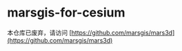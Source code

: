 # marsgis-for-cesium
 
本仓库已废弃，请访问 [https://github.com/marsgis/mars3d](https://github.com/marsgis/mars3d)


